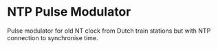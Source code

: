 # NTP Pulse Modulator
Pulse modulator for old NT clock from Dutch train stations but with NTP connection to synchronise time.
